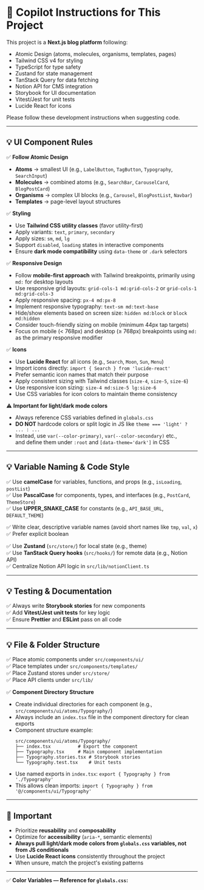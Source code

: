 # 🚀 Copilot Instructions for This Project

This project is a **Next.js blog platform** following:
- Atomic Design (atoms, molecules, organisms, templates, pages)
- Tailwind CSS v4 for styling
- TypeScript for type safety
- Zustand for state management
- TanStack Query for data fetching
- Notion API for CMS integration
- Storybook for UI documentation
- Vitest/Jest for unit tests
- Lucide React for icons

Please follow these development instructions when suggesting code.

---

## 💡 UI Component Rules

✅ **Follow Atomic Design**  
- **Atoms** → smallest UI (e.g., `LabelButton`, `TagButton`, `Typography`, `SearchInput`)  
- **Molecules** → combined atoms (e.g., `SearchBar`, `CarouselCard`, `BlogPostCard`)  
- **Organisms** → complex UI blocks (e.g., `Carousel`, `BlogPostList`, `Navbar`)  
- **Templates** → page-level layout structures

✅ **Styling**
- Use **Tailwind CSS utility classes** (favor utility-first)  
- Apply variants: `text`, `primary`, `secondary` 
- Apply sizes: `sm`, `md`, `lg`  
- Support `disabled`, `loading` states in interactive components  
- Ensure **dark mode compatibility** using `data-theme` or `.dark` selectors

✅ **Responsive Design**
- Follow **mobile-first approach** with Tailwind breakpoints, primarily using `md:` for desktop layouts
- Use responsive grid layouts: `grid-cols-1 md:grid-cols-2` or `grid-cols-1 md:grid-cols-3`
- Apply responsive spacing: `px-4 md:px-8`
- Implement responsive typography: `text-sm md:text-base`
- Hide/show elements based on screen size: `hidden md:block` or `block md:hidden`
- Consider touch-friendly sizing on mobile (minimum 44px tap targets)
- Focus on mobile (< 768px) and desktop (≥ 768px) breakpoints using `md:` as the primary responsive modifier

✅ **Icons**
- Use **Lucide React** for all icons (e.g., `Search`, `Moon`, `Sun`, `Menu`)
- Import icons directly: `import { Search } from 'lucide-react'`
- Prefer semantic icon names that match their purpose
- Apply consistent sizing with Tailwind classes (`size-4`, `size-5`, `size-6`)
- Use responsive icon sizing: `size-4 md:size-5 lg:size-6`
- Use CSS variables for icon colors to maintain theme consistency

⚠ **Important for light/dark mode colors**
- Always reference CSS variables defined in `globals.css`  
- **DO NOT** hardcode colors or split logic in JS like `theme === 'light' ? ... : ...`  
- Instead, use `var(--color-primary)`, `var(--color-secondary)` etc.,  
  and define them under `:root` and `[data-theme='dark']` in CSS

---

## 💡 Variable Naming & Code Style

✅ Use **camelCase** for variables, functions, and props (e.g., `isLoading`, `postList`)  
✅ Use **PascalCase** for components, types, and interfaces (e.g., `PostCard`, `ThemeStore`)  
✅ Use **UPPER_SNAKE_CASE** for constants (e.g., `API_BASE_URL`, `DEFAULT_THEME`)

✅ Write clear, descriptive variable names (avoid short names like `tmp`, `val`, `x`)  
✅ Prefer explicit boolean

✅ Use **Zustand** (`src/store/`) for local state (e.g., theme)  
✅ Use **TanStack Query hooks** (`src/hooks/`) for remote data (e.g., Notion API)  
✅ Centralize Notion API logic in `src/lib/notionClient.ts`

---

## 💡 Testing & Documentation

✅ Always write **Storybook stories** for new components  
✅ Add **Vitest/Jest unit tests** for key logic  
✅ Ensure **Prettier** and **ESLint** pass on all code

---

## 💡 File & Folder Structure

✅ Place atomic components under `src/components/ui/`  
✅ Place templates under `src/components/templates/`  
✅ Place Zustand stores under `src/store/`  
✅ Place API clients under `src/lib/`

✅ **Component Directory Structure**
- Create individual directories for each component (e.g., `src/components/ui/atoms/Typography/`)
- Always include an `index.tsx` file in the component directory for clean exports
- Component structure example:
  ```
  src/components/ui/atoms/Typography/
  ├── index.tsx          # Export the component
  ├── Typography.tsx     # Main component implementation
  ├── Typography.stories.tsx # Storybook stories
  └── Typography.test.tsx    # Unit tests
  ```
- Use named exports in `index.tsx`: `export { Typography } from './Typography'`
- This allows clean imports: `import { Typography } from '@/components/ui/Typography'`

---

## 🚀 Important

- Prioritize **reusability** and **composability**  
- Optimize for **accessibility** (`aria-*`, semantic elements)  
- **Always pull light/dark mode colors from `globals.css` variables, not from JS conditionals**  
- Use **Lucide React icons** consistently throughout the project
- When unsure, match the project's existing patterns

---

✅ **Color Variables — Reference for `globals.css`:**

